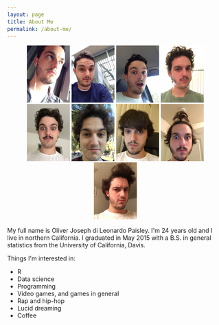 ```yaml
---
layout: page
title: About Me
permalink: /about-me/
---
```

<div style="text-align: center">
  <img src="/pics/1.JPG" width="100" height="133">
  <img src="/pics/2.JPG" width="100" height="133">
  <img src="/pics/3.JPG" width="100" height="133">
  <img src="/pics/4.JPG" width="100" height="133">
  <img src="/pics/5.JPG" width="100" height="133">
  <img src="/pics/6.JPG" width="100" height="133">
  <img src="/pics/7.JPG" width="100" height="133">
  <img src="/pics/8.JPG" width="100" height="133">
  <img src="/pics/9.JPG" width="100" height="133">
</div>

My full name is Oliver Joseph di Leonardo Paisley. I'm 24 years old and I live in northern California. I graduated in May 2015 with a B.S. in general statistics from the University of California, Davis.

Things I'm interested in:

* R
* Data science
* Programming
* Video games, and games in general
* Rap and hip-hop
* Lucid dreaming
* Coffee
